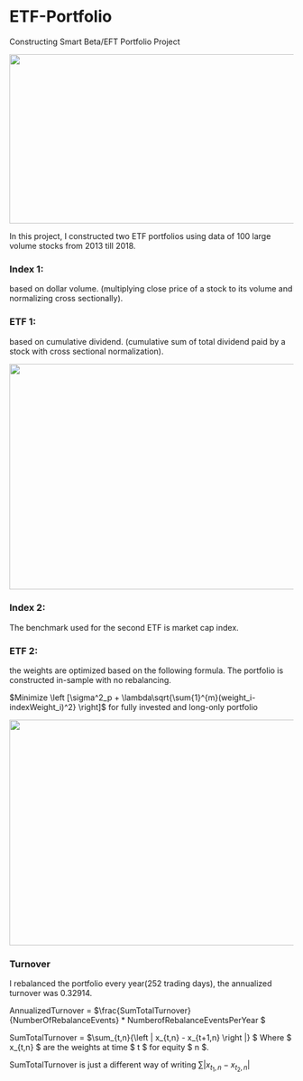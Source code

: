 # ETF-Portfolio
Constructing Smart Beta/EFT Portfolio Project


<img src="https://user-images.githubusercontent.com/41276263/183271149-4031ef8d-b874-460f-9019-0f003cf808a2.jpeg" width="1000" height="300">

In this project, I constructed two ETF portfolios using data of 100 large volume stocks from 2013 till 2018.

### Index 1: 

based on dollar volume. (multiplying close price of a stock to its volume and normalizing cross sectionally).

### ETF 1: 

based on cumulative dividend. (cumulative sum of total dividend paid by a stock with cross sectional normalization).

<img src="https://user-images.githubusercontent.com/41276263/183270948-134301de-bec7-4f73-8a95-a4c6038b027e.jpg" width="1000" height="400">



### Index 2: 

The benchmark used for the second ETF is market cap index. 

### ETF 2: 

the weights are optimized based on the following formula. The portfolio is constructed in-sample with no rebalancing. 



$Minimize \left [\sigma^2_p + \lambda\sqrt{\sum{1}^{m}(weight_i-indexWeight_i)^2} \right]$ for fully invested and long-only portfolio


<img src="https://user-images.githubusercontent.com/41276263/183271018-c835ce84-77e3-4aca-839c-e9e6bc85bbdf.jpg" width="1000" height="400">



### Turnover

I rebalanced the portfolio every year(252 trading days), the annualized turnover was 0.32914.


AnnualizedTurnover = $\frac{SumTotalTurnover}{NumberOfRebalanceEvents} * NumberofRebalanceEventsPerYear $

SumTotalTurnover = $\sum_{t,n}{\left | x_{t,n} - x_{t+1,n} \right |} $ Where $ x_{t,n} $ are the weights at time $ t $ for equity $ n $.

 SumTotalTurnover is just a different way of writing  $\sum \left | x_{t_1,n} - x_{t_2,n} \right |$


